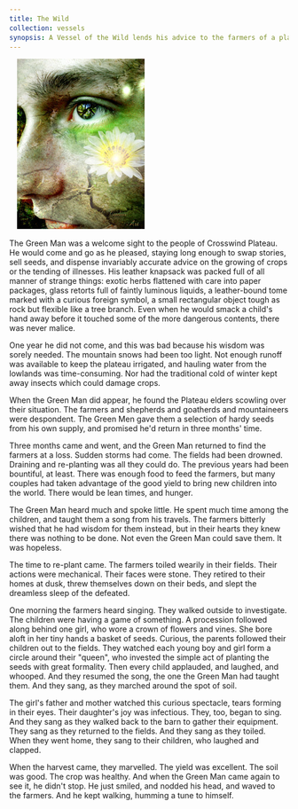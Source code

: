 ```yaml
---
title: The Wild
collection: vessels
synopsis: A Vessel of the Wild lends his advice to the farmers of a plateau.
---
```


<img src="/assets/art/shaman-king-nature-grace.jpg" alt="The Shaman King - Nature Grace" title="The Shaman King - Nature Grace" class="hide-from-small pull-right" style="margin-left: 1em;" />

The Green Man was a welcome sight to the people of Crosswind Plateau.
He would come and go as he pleased, staying long enough to swap stories, sell seeds,
and dispense invariably accurate advice on the growing of crops or the tending of illnesses.
His leather knapsack was packed full of all manner of strange things:
exotic herbs flattened with care into paper packages, glass retorts full of faintly luminous liquids,
a leather-bound tome marked with a curious foreign symbol,
a small rectangular object tough as rock but flexible like a tree branch.
Even when he would smack a child's hand away before it touched some of the more dangerous contents, there was never malice.

One year he did not come, and this was bad because his wisdom was sorely needed. The mountain snows had been too light.
Not enough runoff was available to keep the plateau irrigated, and hauling water from the lowlands was time-consuming.
Nor had the traditional cold of winter kept away insects which could damage crops.

When the Green Man did appear, he found the Plateau elders scowling over their situation.
The farmers and shepherds and goatherds and mountaineers were despondent.
The Green Men gave them a selection of hardy seeds from his own supply, and promised he'd return in three months' time.

Three months came and went, and the Green Man returned to find the farmers at a loss.
Sudden storms had come. The fields had been drowned. Draining and re-planting was all they could do.
The previous years had been bountiful, at least. There was enough food to feed the farmers,
but many couples had taken advantage of the good yield to bring new children into the world. There would be lean times, and hunger.

The Green Man heard much and spoke little. He spent much time among the children, and taught them a song from his travels.
The farmers bitterly wished that he had wisdom for them instead, but in their hearts they knew there was nothing to be done.
Not even the Green Man could save them. It was hopeless.

The time to re-plant came. The farmers toiled wearily in their fields. Their actions were mechanical. Their faces were stone.
They retired to their homes at dusk, threw themselves down on their beds, and slept the dreamless sleep of the defeated.

One morning the farmers heard singing. They walked outside to investigate. The children were having a game of something.
A procession followed along behind one girl, who wore a crown of flowers and vines. She bore aloft in her tiny hands a basket of seeds.
Curious, the parents followed their children out to the fields. They watched each young boy and girl form a circle around their "queen",
who invested the simple act of planting the seeds with great formality. Then every child applauded, and laughed, and whooped.
And they resumed the song, the one the Green Man had taught them. And they sang, as they marched around the spot of soil.

The girl's father and mother watched this curious spectacle, tears forming in their eyes. Their daughter's joy was infectious.
They, too, began to sing. And they sang as they walked back to the barn to gather their equipment.
They sang as they returned to the fields. And they sang as they toiled.
When they went home, they sang to their children, who laughed and clapped.

When the harvest came, they marvelled. The yield was excellent. The soil was good. The crop was healthy.
And when the Green Man came again to see it, he didn't stop.
He just smiled, and nodded his head, and waved to the farmers.
And he kept walking, humming a tune to himself.
